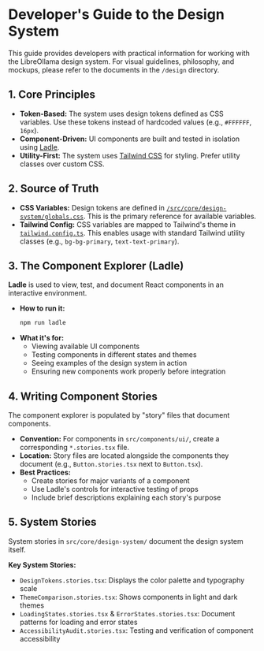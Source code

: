 # Developer's Guide to the Design System

This guide provides developers with practical information for working with the LibreOllama design system. For visual guidelines, philosophy, and mockups, please refer to the documents in the `/design` directory.

## 1. Core Principles

- **Token-Based:** The system uses design tokens defined as CSS variables. Use these tokens instead of hardcoded values (e.g., `#FFFFFF`, `16px`).
- **Component-Driven:** UI components are built and tested in isolation using [Ladle](https://ladle.dev/).
- **Utility-First:** The system uses [Tailwind CSS](https://tailwindcss.com/) for styling. Prefer utility classes over custom CSS.

## 2. Source of Truth

- **CSS Variables:** Design tokens are defined in [`/src/core/design-system/globals.css`](../../src/core/design-system/globals.css). This is the primary reference for available variables.
- **Tailwind Config:** CSS variables are mapped to Tailwind's theme in [`tailwind.config.ts`](../../tailwind.config.ts). This enables usage with standard Tailwind utility classes (e.g., `bg-bg-primary`, `text-text-primary`).

## 3. The Component Explorer (Ladle)

**Ladle** is used to view, test, and document React components in an interactive environment.

- **How to run it:**
  ```bash
  npm run ladle
  ```
- **What it's for:**
    - Viewing available UI components
    - Testing components in different states and themes
    - Seeing examples of the design system in action
    - Ensuring new components work properly before integration

## 4. Writing Component Stories

The component explorer is populated by "story" files that document components.

- **Convention:** For components in `src/components/ui/`, create a corresponding `*.stories.tsx` file.
- **Location:** Story files are located alongside the components they document (e.g., `Button.stories.tsx` next to `Button.tsx`).
- **Best Practices:**
    - Create stories for major variants of a component
    - Use Ladle's controls for interactive testing of props
    - Include brief descriptions explaining each story's purpose

## 5. System Stories

System stories in `src/core/design-system/` document the design system itself.

**Key System Stories:**
- `DesignTokens.stories.tsx`: Displays the color palette and typography scale
- `ThemeComparison.stories.tsx`: Shows components in light and dark themes
- `LoadingStates.stories.tsx` & `ErrorStates.stories.tsx`: Document patterns for loading and error states
- `AccessibilityAudit.stories.tsx`: Testing and verification of component accessibility 